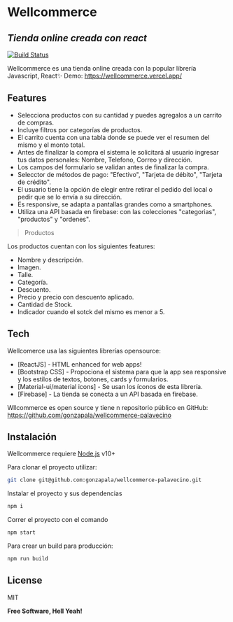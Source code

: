 # Wellcommerce
## _Tienda online creada con react_


[![Build Status](https://travis-ci.org/joemccann/dillinger.svg?branch=master)](https://travis-ci.org/joemccann/dillinger)

Wellcommerce es una tienda online creada con la popular librería Javascript, React✨
Demo: https://wellcommerce.vercel.app/

## Features

- Selecciona productos con su cantidad y puedes agregalos a un carrito de compras.
- Incluye filtros por categorías de productos.
- El carrito cuenta con una tabla donde se puede ver el resumen del mismo y el monto total.
- Antes de finalizar la compra el sistema le solicitará al usuario ingresar tus datos personales: Nombre, Telefono, Correo y dirección.
- Los campos del formulario se validan antes de finalizar la compra.
- Selecctor de métodos de pago: "Efectivo", "Tarjeta de débito", "Tarjeta de crédito".
- El usuario tiene la opción de elegir entre retirar el pedido del local o pedir que se lo envía a su dirección.
- Es responsive, se adapta a pantallas grandes como a smartphones.
- Utiliza una API basada en firebase: con las colecciones "categorias", "productos" y "ordenes".


> Productos

Los productos cuentan con los siguientes features: 
- Nombre y descripción.
- Imagen.
- Talle.
- Categoría.
- Descuento.
- Precio y precio con descuento aplicado.
- Cantidad de Stock.
- Indicador cuando el sotck del mismo es menor a 5.

## Tech

Wellcomerce usa las siguientes librerías opensource:

- [ReactJS] - HTML enhanced for web apps!
- [Bootstrap CSS] - Propociona el sistema para que la app sea responsive y los estilos de textos, botones, cards y formularios.
- [Material-ui/material icons] - Se usan los íconos de esta librería.
- [Firebase] - La tienda se conecta a un API basada en firebase.

Wllcommerce es open source y tiene n repositorio público en GitHub: https://github.com/gonzapala/wellcommerce-palavecino

## Instalación

Wellcommerce requiere [Node.js](https://nodejs.org/) v10+

Para clonar el proyecto utilizar:
```sh
git clone git@github.com:gonzapala/wellcommerce-palavecino.git
```
Instalar el proyecto y sus dependencias
```sh
npm i
```

Correr el proyecto con el comando
```sh
npm start
```

Para crear un build para producción:
```sh
npm run build
```

## License

MIT

**Free Software, Hell Yeah!**

[//]: # (These are reference links used in the body of this note and get stripped out when the markdown processor does its job. There is no need to format nicely because it shouldn't be seen. Thanks SO - http://stackoverflow.com/questions/4823468/store-comments-in-markdown-syntax)

   [dill]: <https://github.com/joemccann/dillinger>
   [git-repo-url]: <https://github.com/joemccann/dillinger.git>
   [john gruber]: <http://daringfireball.net>
   [df1]: <http://daringfireball.net/projects/markdown/>
   [markdown-it]: <https://github.com/markdown-it/markdown-it>
   [Ace Editor]: <http://ace.ajax.org>
   [node.js]: <http://nodejs.org>
   [Twitter Bootstrap]: <http://twitter.github.com/bootstrap/>
   [jQuery]: <http://jquery.com>
   [@tjholowaychuk]: <http://twitter.com/tjholowaychuk>
   [express]: <http://expressjs.com>
   [AngularJS]: <http://angularjs.org>
   [Gulp]: <http://gulpjs.com>

   [PlDb]: <https://github.com/joemccann/dillinger/tree/master/plugins/dropbox/README.md>
   [PlGh]: <https://github.com/joemccann/dillinger/tree/master/plugins/github/README.md>
   [PlGd]: <https://github.com/joemccann/dillinger/tree/master/plugins/googledrive/README.md>
   [PlOd]: <https://github.com/joemccann/dillinger/tree/master/plugins/onedrive/README.md>
   [PlMe]: <https://github.com/joemccann/dillinger/tree/master/plugins/medium/README.md>
   [PlGa]: <https://github.com/RahulHP/dillinger/blob/master/plugins/googleanalytics/README.md>
